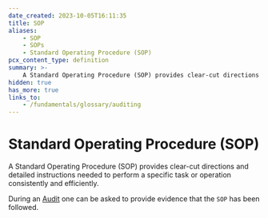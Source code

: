 ```yaml
---
date_created: 2023-10-05T16:11:35
title: SOP
aliases:
    - SOP
    - SOPs
    - Standard Operating Procedure (SOP)
pcx_content_type: definition
summary: >-
    A Standard Operating Procedure (SOP) provides clear-cut directions and detailed instructions needed to perform a specific task or operation consistently and efficiently.
hidden: true
has_more: true
links_to:
    - /fundamentals/glossary/auditing
---
```


# Standard Operating Procedure (SOP)

A Standard Operating Procedure (SOP) provides clear-cut directions and detailed instructions needed to perform a specific task or operation consistently and efficiently.

During an [Audit](/fundamentals/glossary/auditing) one can be asked to provide evidence that the `SOP` has been followed.
